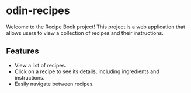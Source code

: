 # odin-recipes

Welcome to the Recipe Book project! This project is a web application that allows users to view a collection of recipes and their instructions.

## Features
- View a list of recipes.
- Click on a recipe to see its details, including ingredients and instructions.
- Easily navigate between recipes.
